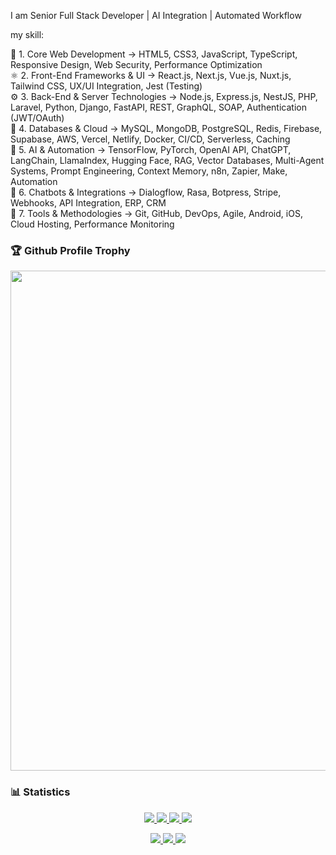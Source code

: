 I am Senior Full Stack Developer | AI Integration | Automated Workflow

my skill:
<div>
  🧠 1. Core Web Development -> 
HTML5, CSS3, JavaScript, TypeScript, Responsive Design, Web Security, Performance Optimization
</div>
<div>
  ⚛️ 2. Front-End Frameworks & UI -> 
React.js, Next.js, Vue.js, Nuxt.js, Tailwind CSS, UX/UI Integration, Jest (Testing)
</div>
<div>
  ⚙️ 3. Back-End & Server Technologies -> 
Node.js, Express.js, NestJS, PHP, Laravel, Python, Django, FastAPI, REST, GraphQL, SOAP, Authentication (JWT/OAuth)
</div>
<div>
  🧩 4. Databases & Cloud -> 
MySQL, MongoDB, PostgreSQL, Redis, Firebase, Supabase, AWS, Vercel, Netlify, Docker, CI/CD, Serverless, Caching
</div>
<div>
  🤖 5. AI & Automation -> 
TensorFlow, PyTorch, OpenAI API, ChatGPT, LangChain, LlamaIndex, Hugging Face, RAG, Vector Databases, Multi-Agent Systems, Prompt Engineering, Context Memory, n8n, Zapier, Make, Automation
</div>
<div>
  💬 6. Chatbots & Integrations -> 
Dialogflow, Rasa, Botpress, Stripe, Webhooks, API Integration, ERP, CRM
</div>
<div>
🧰 7. Tools & Methodologies -> 
Git, GitHub, DevOps, Agile, Android, iOS, Cloud Hosting, Performance Monitoring
</div>


### 🏆 Github Profile Trophy
<div align="center">
  <a href="https://github.com/ryo-ma/github-profile-trophy" >
  <img width=800 src="https://github-profile-trophy.vercel.app/?username=dolfinus&column=8&theme=gruvbox&no-frame=true"/>
</a>
</div>


### 📊 Statistics

<a href="https://github.com/vn7n24fzkq/github-profile-summary-cards">
    <p align="center">
        <img src="https://github-profile-summary-cards.vercel.app/api/cards/profile-details?username=dolfinus&theme=github_dark">
        <img src="https://github-profile-summary-cards.vercel.app/api/cards/stats?username=dolfinus&theme=github_dark">
        <img src="https://github-profile-summary-cards.vercel.app/api/cards/productive-time?username=dolfinus&theme=github_dark&utcOffset=3">
        <img src="https://github-profile-summary-cards.vercel.app/api/cards/most-commit-language?username=dolfinus&theme=github_dark"><br>
    </p>
</a>

<p align="center">
    <a href="https://wakatime.com/@dolfinus">
      <img src="https://wakatime.com/badge/user/847d9477-bdf4-4be9-9660-993eb1665dc7.svg">
    </a>
    <a href="https://github.com/antonkomarev/github-profile-views-counter">
      <img src="https://komarev.com/ghpvc/?username=dolfinus&style=flat-square&label=Views"/>
    </a>
    <a href="https://yhype.me/">
      <img src="https://hit.yhype.me/github/profile?user_id=4661021"/>
    </a>
</p>

